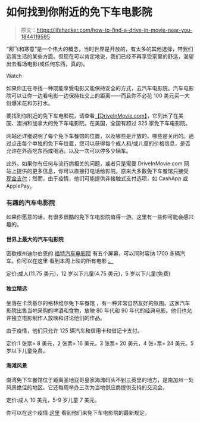# 如何找到你附近的免下车电影院

> 原文：<https://lifehacker.com/how-to-find-a-drive-in-movie-near-you-1844119585>

“网飞和寒意”是一个伟大的概念，当时世界是开放的，有太多的其他选择，带我们远离生活的某些方面。但现在可以肯定地说，我们已经不再享受家里的舒适，渴望出去看场电影(或任何东西，真的)。

Watch

如果你正在寻找一种既能享受电影又能保持安全的方式，去汽车电影院。汽车电影院可以让你一边看电影一边保持社交上的距离——而且你不必花 100 美元买一大份爆米花和苏打水。

要找到你附近的免下车电影院，请查看[【DriveInMovie.com】](https://www.driveinmovie.com/mainmenu.htm)，它列出了在美国、澳洲和加拿大的免下车电影院。在美国，全国有超过 325 家免下车电影院。

网站还详细说明了每个免下车餐馆的位置，以及哪些是开放的，哪些是关闭的。通过点击每个单独的免下车位置，您可以获得每个成人和/或儿童的价格信息，是否允许在外面吃东西或喝酒，以及一次可以停多少辆车。

此外，如果你有任何与流行病相关的问题，或者只是需要 DriveInMovie.com 网站上提供的更多信息，你可以直接打电话给影院。原来大多数免下车餐馆只接受 [现金支付](https://www.driveinmovie.com/tips-for-going-to-drive-ins)；然而，由于疫情，他们可能提供非接触式支付选项，如 CashApp 或 ApplePay。

### 有趣的汽车电影院

如果你愿意的话，有很多很酷的免下车电影院值得一游。这里有一些你可能会感兴趣的。

#### 世界上最大的汽车电影院

密歇根州迪尔伯恩的 [福特汽车电影院](https://www.forddrivein.com/) 有五个屏幕，可以同时容纳 1700 多辆汽车。你可以在这里 看到本周上映的所有电影 [。](https://www.forddrivein.com/)

定价:成人(11.75 美元)，12 岁以下儿童(4.75 美元)，5 岁以下儿童(免费)

#### 独立精选

坐落在卡茨基尔的格林维尔免下车餐馆 ，有一种非常自然友好的氛围。这家汽车影院出售当地采购的啤酒和食物，放映 80 年代和 90 年代的经典电影。他们也允许独立电影制作人放映和讨论他们的作品。

由于疫情，他们只允许 125 辆汽车和信用卡和借记卡支付。

定价:1 张票= 8 美元，2 张票= 16 美元，3 张票= 20 美元，4 张+票= 24 美元。5 岁以下儿童免费。

#### 海滩风景

南湾免下车餐馆位于距离圣地亚哥皇家海滩码头不到三英里的地方，是南加州一处风景绝佳的地区。它还每周举办三次为当地供应商提供支持的交流会。

定价:成人 10 美元，5-9 岁儿童 7 美元。

你可以在这个疫情 [这里](https://southbaydrivein.com/) 看到他们来免下车电影院的最新规定。